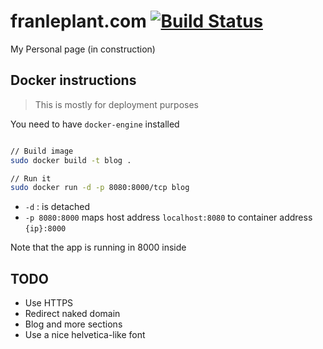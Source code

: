 # franleplant.com [![Build Status](https://travis-ci.org/franleplant/franleplant.com.svg?branch=master)](https://travis-ci.org/franleplant/franleplant.com)
My Personal page (in construction)


## Docker instructions 

> This is mostly for deployment purposes

You need to have `docker-engine` installed

```sh

// Build image
sudo docker build -t blog .

// Run it
sudo docker run -d -p 8080:8000/tcp blog
```

- `-d` : is detached
- `-p 8080:8000` maps host address `localhost:8080` to container address `{ip}:8000`

Note that the app is running in 8000 inside

## TODO
- Use HTTPS
- Redirect naked domain
- Blog and more sections
- Use a nice helvetica-like font
